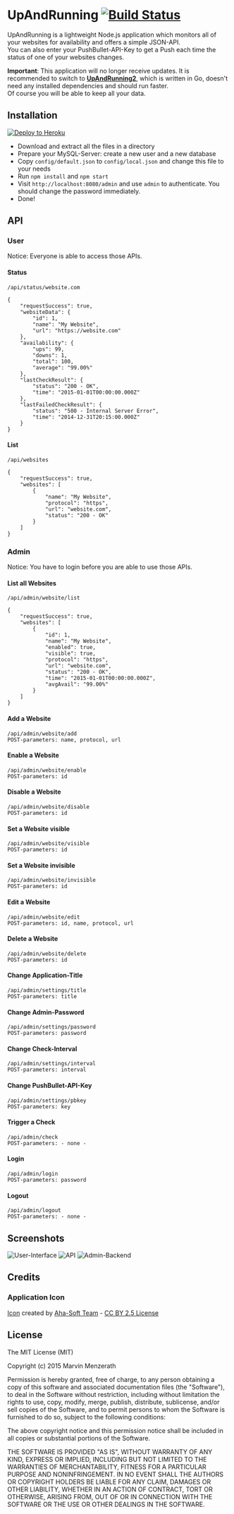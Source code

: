 # UpAndRunning [![Build Status](https://drone.io/github.com/MarvinMenzerath/UpAndRunning/status.png)](https://drone.io/github.com/MarvinMenzerath/UpAndRunning/latest)
UpAndRunning is a lightweight Node.js application which monitors all of your websites for availability and offers a simple JSON-API.  
You can also enter your PushBullet-API-Key to get a Push each time the status of one of your websites changes.

**Important**: This application will no longer receive updates. It is recommended to switch to [**UpAndRunning2**](https://github.com/MarvinMenzerath/UpAndRunning2), which is written in Go, doesn't need any installed dependencies and should run faster.  
Of course you will be able to keep all your data.

## Installation
[![Deploy to Heroku](https://www.herokucdn.com/deploy/button.png)](https://heroku.com/deploy?template=https://github.com/MarvinMenzerath/UpAndRunning)

* Download and extract all the files in a directory
* Prepare your MySQL-Server: create a new user and a new database
* Copy `config/default.json` to `config/local.json` and change this file to your needs
* Run `npm install` and `npm start`
* Visit `http://localhost:8080/admin` and use `admin` to authenticate. You should change the password immediately.
* Done!

## API

### User
Notice: Everyone is able to access those APIs.

#### Status
```
/api/status/website.com

{
	"requestSuccess": true,
	"websiteData": {
		"id": 1,
		"name": "My Website",
		"url": "https://website.com"
	},
	"availability": {
		"ups": 99,
		"downs": 1,
		"total": 100,
		"average": "99.00%"
	},
	"lastCheckResult": {
		"status": "200 - OK",
		"time": "2015-01-01T00:00:00.000Z"
	},
	"lastFailedCheckResult": {
		"status": "500 - Internal Server Error",
		"time": "2014-12-31T20:15:00.000Z"
	}
}
```

#### List
```
/api/websites

{
	"requestSuccess": true,
	"websites": [
		{
			"name": "My Website",
			"protocol": "https",
			"url": "website.com",
			"status": "200 - OK"
		}
	]
}
```

### Admin
Notice: You have to login before you are able to use those APIs.

#### List all Websites
```
/api/admin/website/list

{
	"requestSuccess": true,
	"websites": [
		{
			"id": 1,
			"name": "My Website",
			"enabled": true,
			"visible": true,
			"protocol": "https",
			"url": "website.com",
			"status": "200 - OK",
			"time": "2015-01-01T00:00:00.000Z",
			"avgAvail": "99.00%"
		}
	]
}
```

#### Add a Website
```
/api/admin/website/add
POST-parameters: name, protocol, url
```

#### Enable a Website
```
/api/admin/website/enable
POST-parameters: id
```

#### Disable a Website
```
/api/admin/website/disable
POST-parameters: id
```

#### Set a Website visible
```
/api/admin/website/visible
POST-parameters: id
```

#### Set a Website invisible
```
/api/admin/website/invisible
POST-parameters: id
```

#### Edit a Website
```
/api/admin/website/edit
POST-parameters: id, name, protocol, url
```

#### Delete a Website
```
/api/admin/website/delete
POST-parameters: id
```

#### Change Application-Title
```
/api/admin/settings/title
POST-parameters: title
```

#### Change Admin-Password
```
/api/admin/settings/password
POST-parameters: password
```

#### Change Check-Interval
```
/api/admin/settings/interval
POST-parameters: interval
```

#### Change PushBullet-API-Key
```
/api/admin/settings/pbkey
POST-parameters: key
```

#### Trigger a Check
```
/api/admin/check
POST-parameters: - none -
```

#### Login
```
/api/admin/login
POST-parameters: password
```

#### Logout
```
/api/admin/logout
POST-parameters: - none -
```

## Screenshots
![User-Interface](doc/Screenshot1.png)
![API](doc/Screenshot2.png)
![Admin-Backend](doc/Screenshot3.png)

## Credits

### Application Icon
[Icon](https://www.iconfinder.com/icons/328014/back_on_top_top_up_upload_icon) created by [Aha-Soft Team](http://www.aha-soft.com) - [CC BY 2.5 License](http://creativecommons.org/licenses/by/2.5/)

## License
The MIT License (MIT)

Copyright (c) 2015 Marvin Menzerath

Permission is hereby granted, free of charge, to any person obtaining a copy of this software and associated documentation files (the "Software"), to deal in the Software without restriction, including without limitation the rights to use, copy, modify, merge, publish, distribute, sublicense, and/or sell copies of the Software, and to permit persons to whom the Software is furnished to do so, subject to the following conditions:

The above copyright notice and this permission notice shall be included in all copies or substantial portions of the Software.

THE SOFTWARE IS PROVIDED "AS IS", WITHOUT WARRANTY OF ANY KIND, EXPRESS OR IMPLIED, INCLUDING BUT NOT LIMITED TO THE WARRANTIES OF MERCHANTABILITY, FITNESS FOR A PARTICULAR PURPOSE AND NONINFRINGEMENT. IN NO EVENT SHALL THE AUTHORS OR COPYRIGHT HOLDERS BE LIABLE FOR ANY CLAIM, DAMAGES OR OTHER LIABILITY, WHETHER IN AN ACTION OF CONTRACT, TORT OR OTHERWISE, ARISING FROM, OUT OF OR IN CONNECTION WITH THE SOFTWARE OR THE USE OR OTHER DEALINGS IN THE SOFTWARE.
